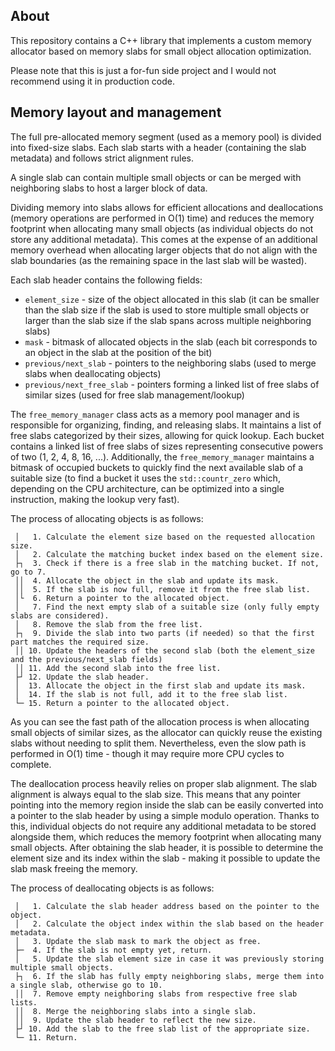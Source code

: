 ## About

This repository contains a C++ library that implements a custom memory allocator based on memory slabs for small object allocation optimization.

Please note that this is just a for-fun side project and I would not recommend using it in production code.

## Memory layout and management

The full pre-allocated memory segment (used as a memory pool) is divided into fixed-size slabs. Each slab starts with a header (containing the slab metadata) and follows strict alignment rules.

A single slab can contain multiple small objects or can be merged with neighboring slabs to host a larger block of data.

Dividing memory into slabs allows for efficient allocations and deallocations (memory operations are performed in O(1) time) and reduces the memory footprint when allocating many small objects (as individual objects do not store any additional metadata). This comes at the expense of an additional memory overhead when allocating larger objects that do not align with the slab boundaries (as the remaining space in the last slab will be wasted).

Each slab header contains the following fields:
- `element_size` - size of the object allocated in this slab (it can be smaller than the slab size if the slab is used to store multiple small objects or larger than the slab size if the slab spans across multiple neighboring slabs)
- `mask` - bitmask of allocated objects in the slab (each bit corresponds to an object in the slab at the position of the bit)
- `previous/next_slab` - pointers to the neighboring slabs (used to merge slabs when deallocating objects)
- `previous/next_free_slab` - pointers forming a linked list of free slabs of similar sizes (used for free slab management/lookup)

The `free_memory_manager` class acts as a memory pool manager and is responsible for organizing, finding, and releasing slabs. It maintains a list of free slabs categorized by their sizes, allowing for quick lookup. Each bucket contains a linked list of free slabs of sizes representing consecutive powers of two (1, 2, 4, 8, 16, ...). Additionally, the `free_memory_manager` maintains a bitmask of occupied buckets to quickly find the next available slab of a suitable size (to find a bucket it uses the `std::countr_zero` which, depending on the CPU architecture, can be optimized into a single instruction, making the lookup very fast).

The process of allocating objects is as follows:

```
 │   1. Calculate the element size based on the requested allocation size.
 │   2. Calculate the matching bucket index based on the element size.
 ├┐  3. Check if there is a free slab in the matching bucket. If not, go to 7.
 ││  4. Allocate the object in the slab and update its mask.
 ││  5. If the slab is now full, remove it from the free slab list.
 │└  6. Return a pointer to the allocated object.
 │   7. Find the next empty slab of a suitable size (only fully empty slabs are considered).
 │   8. Remove the slab from the free list.
 ├┐  9. Divide the slab into two parts (if needed) so that the first part matches the required size.
 ││ 10. Update the headers of the second slab (both the element_size and the previous/next_slab fields)
 ││ 11. Add the second slab into the free list.
 ├┘ 12. Update the slab header.
 │  13. Allocate the object in the first slab and update its mask.
 │  14. If the slab is not full, add it to the free slab list.
 └─ 15. Return a pointer to the allocated object.
```

As you can see the fast path of the allocation process is when allocating small objects of similar sizes, as the allocator can quickly reuse the existing slabs without needing to split them. Nevertheless, even the slow path is performed in O(1) time - though it may require more CPU cycles to complete.

The deallocation process heavily relies on proper slab alignment. The slab alignment is always equal to the slab size. This means that any pointer pointing into the memory region inside the slab can be easily converted into a pointer to the slab header by using a simple modulo operation. Thanks to this, individual objects do not require any additional metadata to be stored alongside them, which reduces the memory footprint when allocating many small objects. After obtaining the slab header, it is possible to determine the element size and its index within the slab - making it possible to update the slab mask freeing the memory.

The process of deallocating objects is as follows:

```
 │   1. Calculate the slab header address based on the pointer to the object.
 │   2. Calculate the object index within the slab based on the header metadata.
 │   3. Update the slab mask to mark the object as free.
 ├─  4. If the slab is not empty yet, return.
 │   5. Update the slab element size in case it was previously storing multiple small objects.
 ├┐  6. If the slab has fully empty neighboring slabs, merge them into a single slab, otherwise go to 10.
 ││  7. Remove empty neighboring slabs from respective free slab lists.
 ││  8. Merge the neighboring slabs into a single slab.
 ││  9. Update the slab header to reflect the new size.
 ├┘ 10. Add the slab to the free slab list of the appropriate size.
 └─ 11. Return.
```